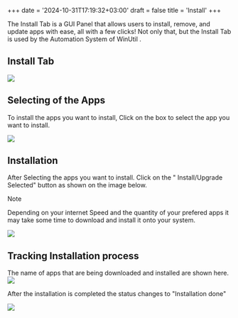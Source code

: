 +++
date = '2024-10-31T17:19:32+03:00'
draft = false
title = 'Install'
+++


<!--
   TODO:
   Make a documentation entry on Automation, and link it in the description of Install Tab, and other places that mention Automation System in this section.
-->

The Install Tab is a GUI Panel that allows users to install, remove, and update apps with ease, all with a few clicks! Not only that, but the Install Tab is used by the Automation System of WinUtil <!-- Documentation Needed, provide a link for Automation System -->.

## Install Tab

![](/images/install/install-apps.png)

## Selecting of the Apps

To install the apps you want to install, Click on the box to select the app you want to install. 

![](/images/install/Select-Apps-to-install-upgrade.png)

## Installation

After Selecting the apps you want to install. Click on the " Install/Upgrade Selected" button as shown on the image below. 
> [!NOTE]
> Depending on your internet Speed and the quantity of your prefered apps it may take some time to download and install it onto your system.

![](/images/install/installation.png)

## Tracking Installation process

The name of  apps that are being downloaded and installed are shown here.
![](/images/install/track-progress.png)

After the installation is completed the status changes to  "Installation done"

![](/images/install/Installation-completion.png)

